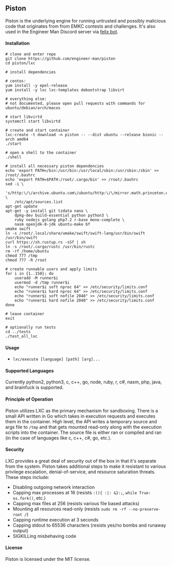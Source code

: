 ## Piston
Piston is the underlying engine for running untrusted and possibly malicious code that originates
from from EMKC contests and challenges. It's also used in the Engineer Man Discord server via
[felix bot](https://github.com/engineer-man/felix).

#### Installation
```
# clone and enter repo
git clone https://github.com/engineer-man/piston
cd piston/lxc

# install dependencies

# centos:
yum install -y epel-release
yum install -y lxc lxc-templates debootstrap libvirt

# everything else:
# not documented, please open pull requests with commands for ubuntu/debian/arch/macos

# start libvirtd
systemctl start libvirtd

# create and start container
lxc-create -t download -n piston -- --dist ubuntu --release bionic --arch amd64
./start

# open a shell to the container
./shell

# install all necessary piston dependencies
echo 'export PATH=/bin:/usr/bin:/usr/local/sbin:/usr/sbin:/sbin' >> /root/.bashrc
echo 'export PATH=$PATH:/root/.cargo/bin' >> /root/.bashrc
sed -i \
    's/http:\/\/archive.ubuntu.com\/ubuntu/http:\/\/mirror.math.princeton.edu\/pub\/ubuntu/' \
    /etc/apt/sources.list
apt-get update
apt-get -y install git tzdata nano \
    dpkg-dev build-essential python python3 \
    ruby nodejs golang php7.2 r-base mono-complete \
    nasm openjdk-8-jdk ubuntu-make bf
umake swift
ln -s /root/.local/share/umake/swift/swift-lang/usr/bin/swift /usr/bin/swift
curl https://sh.rustup.rs -sSf | sh
ln -s /root/.cargo/rustc /usr/bin/rustc
rm -rf /home/ubuntu
chmod 777 /tmp
chmod 777 -R /root

# create runnable users and apply limits
for i in {1..150}; do
    useradd -M runner$i
    usermod -d /tmp runner$i
    echo "runner$i soft nproc 64" >> /etc/security/limits.conf
    echo "runner$i hard nproc 64" >> /etc/security/limits.conf
    echo "runner$i soft nofile 2048" >> /etc/security/limits.conf
    echo "runner$i hard nofile 2048" >> /etc/security/limits.conf
done

# leave container
exit

# optionally run tests
cd ../tests
./test_all_lxc
```

#### Usage
- `lxc/execute [language] [path] [arg]...`

#### Supported Languages
Currently python2, python3, c, c++, go, node, ruby, r, c#, nasm, php, java, and brainfuck is supported.

#### Principle of Operation
Piston utilizes LXC as the primary mechanism for sandboxing. There is a small API written in Go which takes
in execution requests and executes them in the container. High level, the API writes
a temporary source and args file to `/tmp` and that gets mounted read-only along with the execution scripts into the container.
The source file is either ran or compiled and ran (in the case of languages like c, c++, c#, go, etc.).

#### Security
LXC provides a great deal of security out of the box in that it's separate from the system.
Piston takes additional steps to make it resistant to
various privilege escalation, denial-of-service, and resource saturation threats. These steps include:
- Disabling outgoing network interaction
- Capping max processes at 16 (resists `:(){ :|: &}:;`, `while True: os.fork()`, etc.)
- Capping max files at 256 (resists various file based attacks)
- Mounting all resources read-only (resists `sudo rm -rf --no-preserve-root /`)
- Capping runtime execution at 3 seconds
- Capping stdout to 65536 characters (resists yes/no bombs and runaway output)
- SIGKILLing misbehaving code

#### License
Piston is licensed under the MIT license.
